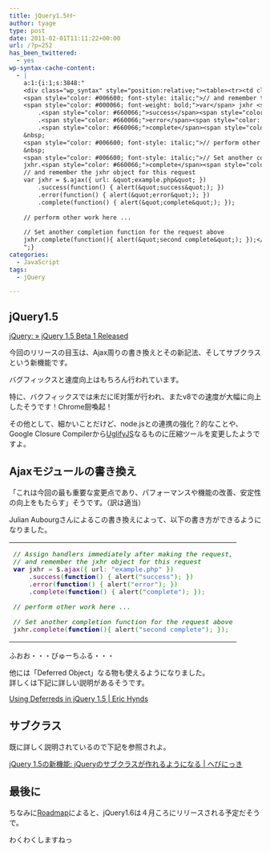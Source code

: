 ```yaml
---
title: jQuery1.5ｷﾀｰ
author: tyage
type: post
date: 2011-02-01T11:11:22+00:00
url: /?p=252
has_been_twittered:
  - yes
wp-syntax-cache-content:
  - |
    a:1:{i:1;s:3848:"
    <div class="wp_syntax" style="position:relative;"><table><tr><td class="code"><pre class="javascript" style="font-family:monospace;"><span style="color: #006600; font-style: italic;">// Assign handlers immediately after making the request,</span>
    <span style="color: #006600; font-style: italic;">// and remember the jxhr object for this request</span>
    <span style="color: #000066; font-weight: bold;">var</span> jxhr <span style="color: #339933;">=</span> $.<span style="color: #660066;">ajax</span><span style="color: #009900;">&#40;</span><span style="color: #009900;">&#123;</span> url<span style="color: #339933;">:</span> <span style="color: #3366CC;">&quot;example.php&quot;</span> <span style="color: #009900;">&#125;</span><span style="color: #009900;">&#41;</span>
        .<span style="color: #660066;">success</span><span style="color: #009900;">&#40;</span><span style="color: #000066; font-weight: bold;">function</span><span style="color: #009900;">&#40;</span><span style="color: #009900;">&#41;</span> <span style="color: #009900;">&#123;</span> alert<span style="color: #009900;">&#40;</span><span style="color: #3366CC;">&quot;success&quot;</span><span style="color: #009900;">&#41;</span><span style="color: #339933;">;</span> <span style="color: #009900;">&#125;</span><span style="color: #009900;">&#41;</span>
        .<span style="color: #660066;">error</span><span style="color: #009900;">&#40;</span><span style="color: #000066; font-weight: bold;">function</span><span style="color: #009900;">&#40;</span><span style="color: #009900;">&#41;</span> <span style="color: #009900;">&#123;</span> alert<span style="color: #009900;">&#40;</span><span style="color: #3366CC;">&quot;error&quot;</span><span style="color: #009900;">&#41;</span><span style="color: #339933;">;</span> <span style="color: #009900;">&#125;</span><span style="color: #009900;">&#41;</span>
        .<span style="color: #660066;">complete</span><span style="color: #009900;">&#40;</span><span style="color: #000066; font-weight: bold;">function</span><span style="color: #009900;">&#40;</span><span style="color: #009900;">&#41;</span> <span style="color: #009900;">&#123;</span> alert<span style="color: #009900;">&#40;</span><span style="color: #3366CC;">&quot;complete&quot;</span><span style="color: #009900;">&#41;</span><span style="color: #339933;">;</span> <span style="color: #009900;">&#125;</span><span style="color: #009900;">&#41;</span><span style="color: #339933;">;</span>
    &nbsp;
    <span style="color: #006600; font-style: italic;">// perform other work here ...</span>
    &nbsp;
    <span style="color: #006600; font-style: italic;">// Set another completion function for the request above</span>
    jxhr.<span style="color: #660066;">complete</span><span style="color: #009900;">&#40;</span><span style="color: #000066; font-weight: bold;">function</span><span style="color: #009900;">&#40;</span><span style="color: #009900;">&#41;</span><span style="color: #009900;">&#123;</span> alert<span style="color: #009900;">&#40;</span><span style="color: #3366CC;">&quot;second complete&quot;</span><span style="color: #009900;">&#41;</span><span style="color: #339933;">;</span> <span style="color: #009900;">&#125;</span><span style="color: #009900;">&#41;</span><span style="color: #339933;">;</span></pre></td></tr></table><p class="theCode" style="display:none;">// Assign handlers immediately after making the request,
    // and remember the jxhr object for this request
    var jxhr = $.ajax({ url: &quot;example.php&quot; })
        .success(function() { alert(&quot;success&quot;); })
        .error(function() { alert(&quot;error&quot;); })
        .complete(function() { alert(&quot;complete&quot;); });
    
    // perform other work here ...
    
    // Set another completion function for the request above
    jxhr.complete(function(){ alert(&quot;second complete&quot;); });</p></div>
    ";}
categories:
  - JavaScript
tags:
  - jQuery

---
```

<h2>jQuery1.5</h2>
<p><a href="http://blog.jquery.com/2011/01/14/jquery-1-5-beta-1-released/">jQuery: » jQuery 1.5 Beta 1 Released</a></p>
<p>今回のリリースの目玉は、Ajax周りの書き換えとその新記法、そしてサブクラスという新機能です。</p>
<p>バグフィックスと速度向上はもちろん行われています。</p>
<p>特に、バクフィックスでは未だにIE対策が行われ、またv8での速度が大幅に向上したそうです！Chrome厨喚起！</p>
<p>その他として、細かいことだけど、node.jsとの連携の強化？的なことや、Google Closure Compilerから<a href='https://github.com/mishoo/UglifyJS'>UglifyJS</a>なるものに圧縮ツールを変更したようですよ。</p>
<h2>Ajaxモジュールの書き換え</h2>
<p>「これは今回の最も重要な変更点であり、パフォーマンスや機能の改善、安定性の向上をもたらす」そうです。（訳は適当）</p>
<p>Julian Aubourgさんによるこの書き換えによって、以下の書き方ができるようになりました。</p>

<div class="wp_syntax" style="position:relative;"><table><tr><td class="code"><pre class="javascript" style="font-family:monospace;"><span style="color: #006600; font-style: italic;">// Assign handlers immediately after making the request,</span>
<span style="color: #006600; font-style: italic;">// and remember the jxhr object for this request</span>
<span style="color: #000066; font-weight: bold;">var</span> jxhr <span style="color: #339933;">=</span> $.<span style="color: #660066;">ajax</span><span style="color: #009900;">&#40;</span><span style="color: #009900;">&#123;</span> url<span style="color: #339933;">:</span> <span style="color: #3366CC;">&quot;example.php&quot;</span> <span style="color: #009900;">&#125;</span><span style="color: #009900;">&#41;</span>
    .<span style="color: #660066;">success</span><span style="color: #009900;">&#40;</span><span style="color: #000066; font-weight: bold;">function</span><span style="color: #009900;">&#40;</span><span style="color: #009900;">&#41;</span> <span style="color: #009900;">&#123;</span> alert<span style="color: #009900;">&#40;</span><span style="color: #3366CC;">&quot;success&quot;</span><span style="color: #009900;">&#41;</span><span style="color: #339933;">;</span> <span style="color: #009900;">&#125;</span><span style="color: #009900;">&#41;</span>
    .<span style="color: #660066;">error</span><span style="color: #009900;">&#40;</span><span style="color: #000066; font-weight: bold;">function</span><span style="color: #009900;">&#40;</span><span style="color: #009900;">&#41;</span> <span style="color: #009900;">&#123;</span> alert<span style="color: #009900;">&#40;</span><span style="color: #3366CC;">&quot;error&quot;</span><span style="color: #009900;">&#41;</span><span style="color: #339933;">;</span> <span style="color: #009900;">&#125;</span><span style="color: #009900;">&#41;</span>
    .<span style="color: #660066;">complete</span><span style="color: #009900;">&#40;</span><span style="color: #000066; font-weight: bold;">function</span><span style="color: #009900;">&#40;</span><span style="color: #009900;">&#41;</span> <span style="color: #009900;">&#123;</span> alert<span style="color: #009900;">&#40;</span><span style="color: #3366CC;">&quot;complete&quot;</span><span style="color: #009900;">&#41;</span><span style="color: #339933;">;</span> <span style="color: #009900;">&#125;</span><span style="color: #009900;">&#41;</span><span style="color: #339933;">;</span>
&nbsp;
<span style="color: #006600; font-style: italic;">// perform other work here ...</span>
&nbsp;
<span style="color: #006600; font-style: italic;">// Set another completion function for the request above</span>
jxhr.<span style="color: #660066;">complete</span><span style="color: #009900;">&#40;</span><span style="color: #000066; font-weight: bold;">function</span><span style="color: #009900;">&#40;</span><span style="color: #009900;">&#41;</span><span style="color: #009900;">&#123;</span> alert<span style="color: #009900;">&#40;</span><span style="color: #3366CC;">&quot;second complete&quot;</span><span style="color: #009900;">&#41;</span><span style="color: #339933;">;</span> <span style="color: #009900;">&#125;</span><span style="color: #009900;">&#41;</span><span style="color: #339933;">;</span></pre></td></tr></table></div>

<p>ふおお・・・びゅーちふる・・・</p>
<p>他には「Deferred Object」なる物も使えるようになりました。<br />
詳しくは下記に詳しい説明があるそうです。</p>
<p><a href="http://www.erichynds.com/jquery/using-deferreds-in-jquery/">Using Deferreds in jQuery 1.5 | Eric Hynds</a></p>
<h2>サブクラス</h2>
<p>既に詳しく説明されているので下記を参照されよ。</p>
<p><a href="http://wp.serpere.info/archives/2050">jQuery 1.5の新機能: jQueryのサブクラスが作れるようになる | へびにっき</a></p>
<h2>最後に</h2>
<p>ちなみに<a href="http://docs.jquery.com/Roadmap">Roadmap</a>によると、jQuery1.6は４月ころにリリースされる予定だそうで。</p>
<p>わくわくしますねっ</p>
